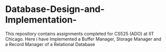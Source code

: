 # Database-Design-and-Implementation-
This repository contains assignments completed for CS525 (ADO) at IIT Chicago. Here i have Implemented a Buffer Manager, Storage Manager and a Record Manager of a Relational Database 
